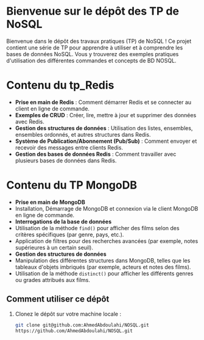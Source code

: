 # Bienvenue sur le dépôt des TP de NoSQL

Bienvenue dans le dépôt des travaux pratiques (TP) de NoSQL ! Ce projet contient une série de TP pour apprendre à utiliser et à comprendre les bases de données NoSQL. Vous y trouverez des exemples pratiques d'utilisation des différentes commandes et concepts de BD NOSQL.

# Contenu du tp_Redis

- **Prise en main de Redis** : Comment démarrer Redis et se connecter au client en ligne de commande.
- **Exemples de CRUD** : Créer, lire, mettre à jour et supprimer des données avec Redis.
- **Gestion des structures de données** : Utilisation des listes, ensembles, ensembles ordonnés, et autres structures dans Redis.
- **Système de Publication/Abonnement (Pub/Sub)** : Comment envoyer et recevoir des messages entre clients Redis.
- **Gestion des bases de données Redis** : Comment travailler avec plusieurs bases de données dans Redis.


# Contenu du TP MongoDB

- **Prise en main de MongoDB**
- Installation, Démarrage de MongoDB et connexion via le client MongoDB en ligne de commande.
- **Interrogations de la base de données**
- Utilisation de la méthode `find()` pour afficher des films selon des critères spécifiques (par genre, pays, etc.).
- Application de filtres pour des recherches avancées (par exemple, notes supérieures à un certain seuil).
- **Gestion des structures de données**
- Manipulation des différentes structures dans MongoDB, telles que les tableaux d'objets imbriqués (par exemple, acteurs et notes des films).
- Utilisation de la méthode `distinct()` pour afficher les différents genres ou grades attribués aux films.




## Comment utiliser ce dépôt

1. Clonez le dépôt sur votre machine locale :
   ```bash
   git clone git@github.com:AhmedAbdoulahi/NOSQL.git
   https://github.com/AhmedAbdoulahi/NOSQL.git
